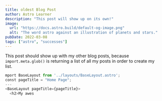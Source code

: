 ```yaml
---
title: oldest Blog Post
author: Astro Learner
description: "This post will show up on its own!"
image:
  url: "https://docs.astro.build/default-og-image.png"
  alt: "The word astro against an illustration of planets and stars."
pubDate: 2022-03-08
tags: ["astro", "successes"]
---
```


This post should show up with my other blog posts, because `import.meta.glob()` is returning a list of all my posts in order to create my list.

```python
mport BaseLayout from '../layouts/BaseLayout.astro';
const pageTitle = "Home Page";
---
<BaseLayout pageTitle={pageTitle}>
  <h2>My awes
```
